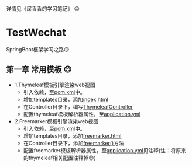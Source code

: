 详情见《屎香香的学习笔记》 :blush:
# TestWechat
SpringBoot框架学习之路:smirk:  

## 第一章 常用模板 :blush:
 - 1.Thymeleaf模板引擎渲染web视图
     - 引入依赖，至[pom.xml](https://github.com/WuqingVika/WqSpringBoot/blob/master/pom.xml)中。
     - 增加templates目录，添加[index.html](https://github.com/WuqingVika/WqSpringBoot/blob/master/src/main/resources/templates/index.html)
     - 在Controller目录下，编写[ThymeleafController](https://github.com/WuqingVika/WqSpringBoot/blob/master/src/main/java/com/wuqingvika/controller/ThymeleafController.java)
     - 配置thymeleaf模板解析器属性，至[application.yml](https://github.com/WuqingVika/WqSpringBoot/blob/master/src/main/resources/application.yml)
 - 2.Freemarker模板引擎渲染web视图
      - 引入依赖，至[pom.xml](https://github.com/WuqingVika/WqSpringBoot/blob/master/pom.xml)中。
      - 增加templates目录，添加[freemarker.html](https://github.com/WuqingVika/WqSpringBoot/blob/master/src/main/resources/templates/freemarker.html)
      - 在Controller目录下，添加[freemarker()](https://github.com/WuqingVika/WqSpringBoot/blob/master/src/main/java/com/wuqingvika/controller/ThymeleafController.java)方法
      - 配置freemarker模板解析器属性，至[application.yml](https://github.com/WuqingVika/WqSpringBoot/blob/master/src/main/resources/application.yml)见注释(注：将原来的thymeleaf相关配置注释掉:blush:)
